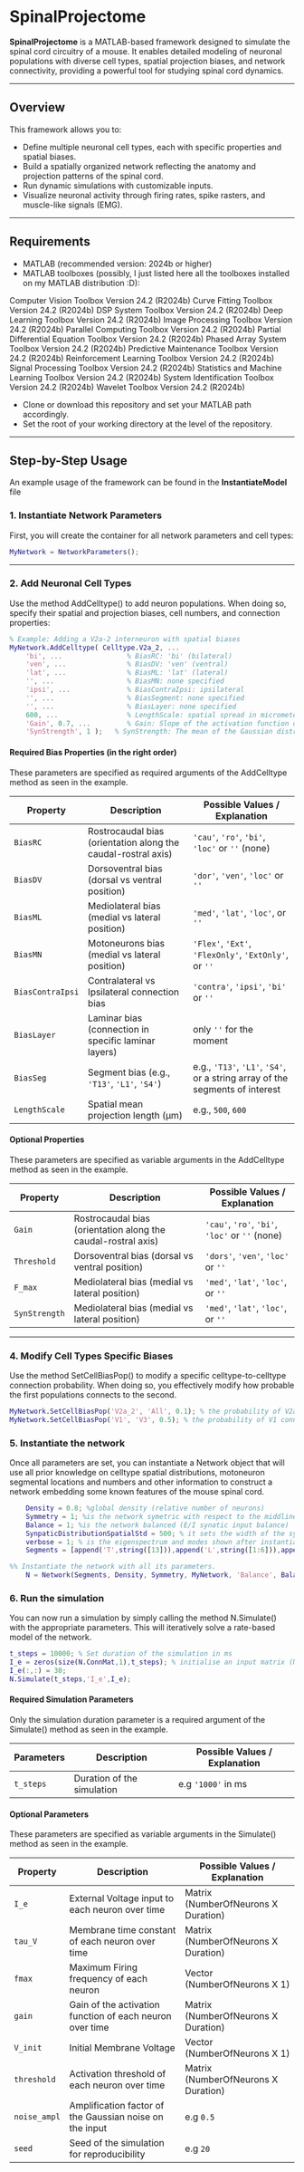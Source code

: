 # SpinalProjectome

**SpinalProjectome** is a MATLAB-based framework designed to simulate the spinal cord circuitry of a mouse. It enables detailed modeling of neuronal populations with diverse cell types, spatial projection biases, and network connectivity, providing a powerful tool for studying spinal cord dynamics.

---

## Overview

This framework allows you to:
- Define multiple neuronal cell types, each with specific properties and spatial biases.
- Build a spatially organized network reflecting the anatomy and projection patterns of the spinal cord.
- Run dynamic simulations with customizable inputs.
- Visualize neuronal activity through firing rates, spike rasters, and muscle-like signals (EMG).

---

## Requirements

- MATLAB (recommended version: 2024b or higher)
- MATLAB toolboxes (possibly, I just listed here all the toolboxes installed on my MATLAB distribution :D):

Computer Vision Toolbox                               Version 24.2        (R2024b)
Curve Fitting Toolbox                                 Version 24.2        (R2024b)
DSP System Toolbox                                    Version 24.2        (R2024b)
Deep Learning Toolbox                                 Version 24.2        (R2024b)
Image Processing Toolbox                              Version 24.2        (R2024b)
Parallel Computing Toolbox                            Version 24.2        (R2024b)
Partial Differential Equation Toolbox                 Version 24.2        (R2024b)
Phased Array System Toolbox                           Version 24.2        (R2024b)
Predictive Maintenance Toolbox                        Version 24.2        (R2024b)
Reinforcement Learning Toolbox                        Version 24.2        (R2024b)
Signal Processing Toolbox                             Version 24.2        (R2024b)
Statistics and Machine Learning Toolbox               Version 24.2        (R2024b)
System Identification Toolbox                         Version 24.2        (R2024b)
Wavelet Toolbox                                       Version 24.2        (R2024b)

- Clone or download this repository and set your MATLAB path accordingly.
- Set the root of your working directory at the level of the repository.
---

## Step-by-Step Usage

An example usage of the framework can be found in the **InstantiateModel** file

### 1. Instantiate Network Parameters

First, you will create the container for all network parameters and cell types:

```matlab
MyNetwork = NetworkParameters();
```
---

### 2. Add Neuronal Cell Types
Use the method AddCelltype() to add neuron populations. When doing so, specify their spatial and projection biases, cell numbers, and connection properties:

```matlab
% Example: Adding a V2a-2 interneuron with spatial biases
MyNetwork.AddCelltype( Celltype.V2a_2, ...
    'bi', ...                % BiasRC: 'bi' (bilateral)
    'ven', ...               % BiasDV: 'ven' (ventral)
    'lat', ...               % BiasML: 'lat' (lateral)
    '', ...                  % BiasMN: none specified
    'ipsi', ...              % BiasContraIpsi: ipsilateral
    '', ...                  % BiasSegment: none specified
    '', ...                  % BiasLayer: none specified
    600, ...                 % LengthScale: spatial spread in micrometers
    'Gain', 0.7, ...         % Gain: Slope of the activation function of this celltype (sensitivity to input)
    'SynStrength', 1 );   % SynStrength: The mean of the Gaussian distribution from which the synaptic strength are sampled.
```

#### Required Bias Properties (in the right order)

These parameters are specified as required arguments of the AddCelltype method as seen in the example.


| Property          | Description                                               | Possible Values / Explanation                         |
|-------------------|-----------------------------------------------------------|--------------------------------------------------------|
| `BiasRC`         | Rostrocaudal bias (orientation along the caudal-rostral axis) | `'cau'`, `'ro'`, `'bi'`, `'loc'` or `''` (none)       |
| `BiasDV`         | Dorsoventral bias (dorsal vs ventral position)               | `'dor'`, `'ven'`, `'loc'` or `''`                     |
| `BiasML`         | Mediolateral bias (medial vs lateral position)             | `'med'`, `'lat'`, `'loc'`, or `''`                       |
| `BiasMN`         | Motoneurons bias (medial vs lateral position)             | `'Flex'`, `'Ext'`, `'FlexOnly'`, `'ExtOnly'`, or `''`     |
| `BiasContraIpsi` | Contralateral vs Ipsilateral connection bias               | `'contra'`, `'ipsi'`, `'bi'` or `''`                     |
| `BiasLayer`      | Laminar bias (connection in specific laminar layers)        | only `''` for the moment |
| `BiasSeg`    | Segment bias (e.g., `'T13'`, `'L1'`, `'S4'`)                 | e.g., `'T13'`, `'L1'`, `'S4'`, or a string array of the segments of interest |
| `LengthScale` | Spatial mean projection length (μm)	            | e.g., `500`, `600`    |

#### Optional Properties 

These parameters are specified as variable arguments in the AddCelltype method as seen in the example.

| Property          | Description                                               | Possible Values / Explanation                         |
|-------------------|-----------------------------------------------------------|--------------------------------------------------------|
| `Gain`         | Rostrocaudal bias (orientation along the caudal-rostral axis) | `'cau'`, `'ro'`, `'bi'`, `'loc'` or `''` (none)                  |
| `Threshold`         | Dorsoventral bias (dorsal vs ventral position)               | `'dors'`, `'ven'`, `'loc'` or `''`                        |
| `F_max`         | Mediolateral bias (medial vs lateral position)             | `'med'`, `'lat'`, `'loc'`, or `''`                        |
| `SynStrength`         | Mediolateral bias (medial vs lateral position)             | `'med'`, `'lat'`, `'loc'`, or `''`                        |

---

### 4. Modify Cell Types Specific Biases

Use the method SetCellBiasPop() to modify a specific celltype-to-celltype connection probability. When doing so, you effectively modify how probable the first populations connects to the second.

```matlab
MyNetwork.SetCellBiasPop('V2a_2', 'All', 0.1); % the probability of V2a_2 connecting to all other populations is set to 0.1
MyNetwork.SetCellBiasPop('V1', 'V3', 0.5); % the probability of V1 connecting to V3 other populations is set to 0.5
```

### 5. Instantiate the network

Once all parameters are set, you can instantiate a Network object that will use all prior knowledge on celltype spatial distributions, motoneuron segmental locations and numbers and other information to construct a network embedding some known features of the mouse spinal cord.

```matlab
    Density = 0.8; %global density (relative number of neurons)
    Symmetry = 1; %is the network symetric with respect to the middline
    Balance = 1; %is the network balanced (E/I synatic input balance)
    SynpaticDistributionSpatialStd = 500; % it sets the width of the synaptic terminal distributions from which synapses are sampled
    verbose = 1; % is the eigenspectrum and modes shown after instantiation
    Segments = [append('T',string([13])),append('L',string([1:6])),append('S',string([1:4]))]; % cell array of strings of the segments to include in the model.

%% Instantiate the network with all its parameters.
    N = Network(Segments, Density, Symmetry, MyNetwork, 'Balance', Balance, 'ProjWidth', SynpaticDistributionSpatialStd, 'Verbose', verbose);
```

### 6. Run the simulation
You can now run a simulation by simply calling the method N.Simulate() with the appropriate parameters. This will iteratively solve a rate-based model of the network.

```matlab
t_steps = 10000; % Set duration of the simulation in ms
I_e = zeros(size(N.ConnMat,1),t_steps); % initialise an input matrix (NumberOfNeuronsXDuration). You hence can design the input to any cell the way you want.
I_e(:,:) = 30;
N.Simulate(t_steps,'I_e',I_e); 
```

#### Required Simulation Parameters 

Only the simulation duration parameter is a  required argument of the Simulate() method as seen in the example.

| Parameters          | Description                                               | Possible Values / Explanation                         |
|-------------------|-----------------------------------------------------------|--------------------------------------------------------|
| `t_steps`         | Duration of the simulation | e.g `'1000'` in ms  |

#### Optional Parameters 

These parameters are specified as variable arguments in the Simulate() method as seen in the example.

| Property          | Description                                               | Possible Values / Explanation                         |
|-------------------|-----------------------------------------------------------|--------------------------------------------------------|
| `I_e`         | External Voltage input to each neuron over time     | Matrix (NumberOfNeurons X Duration) |
| `tau_V`        | Membrane time constant of each neuron over time  | Matrix (NumberOfNeurons X Duration)  |
| `fmax`         | Maximum Firing frequency of each neuron   | Vector (NumberOfNeurons X 1)  |
| `gain`         | Gain of the activation function of each neuron over time| Matrix (NumberOfNeurons X Duration)    |
| `V_init`         | Initial Membrane Voltage | Vector (NumberOfNeurons X 1)   |
| `threshold`         | Activation threshold of each neuron over time  | Matrix (NumberOfNeurons X Duration)     |
| `noise_ampl`         | Amplification factor of the Gaussian noise on the input | e.g `0.5` |
| `seed`         | Seed of the simulation for reproducibility  | e.g `20` |

